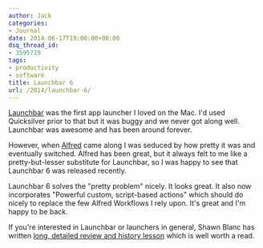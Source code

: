 ```yaml
---
author: Jack
categories:
- Journal
date: 2014-06-17T19:00:00+00:00
dsq_thread_id:
- 3595719
tags:
- productivity
- software
title: Launchbar 6
url: /2014/launchbar-6/
---
```


[Launchbar][1] was the first app launcher I loved on the Mac. I'd used Quicksilver prior to that but it was buggy and we never got along well. Launchbar was awesome and has been around forever.

However, when [Alfred][2] came along I was seduced by how pretty it was and eventually switched. Alfred has been great, but it always felt to me like a pretty-but-lesser substitute for Launchbar, so I was happy to see that Launchbar 6 was released recently.

Launchbar 6 solves the "pretty problem" nicely. It looks great. It also now incorporates "Powerful custom, script-based actions" which should do nicely to replace the few Alfred Workflows I rely upon. It's great and I'm happy to be back.

If you're interested in Launchbar or launchers in general, Shawn Blanc has written [long, detailed review and history lesson][3] which is well worth a read.

 [1]: http://www.obdev.at/products/launchbar/index.html
 [2]: http://www.alfredapp.com
 [3]: http://shawnblanc.net/2014/06/command-space-a-review-of-launchbar-and-a-history-of-application-launchers/